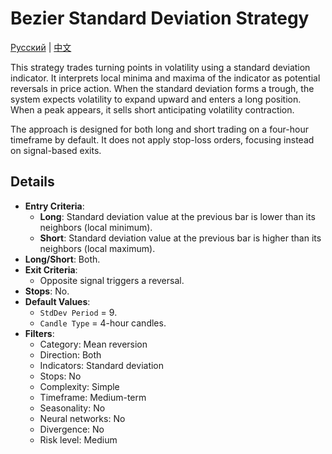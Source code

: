 # Bezier Standard Deviation Strategy
[Русский](README_ru.md) | [中文](README_cn.md)

This strategy trades turning points in volatility using a standard deviation indicator. It interprets local minima and maxima of the indicator as potential reversals in price action. When the standard deviation forms a trough, the system expects volatility to expand upward and enters a long position. When a peak appears, it sells short anticipating volatility contraction.

The approach is designed for both long and short trading on a four-hour timeframe by default. It does not apply stop-loss orders, focusing instead on signal-based exits.

## Details

- **Entry Criteria**:
  - **Long**: Standard deviation value at the previous bar is lower than its neighbors (local minimum).
  - **Short**: Standard deviation value at the previous bar is higher than its neighbors (local maximum).
- **Long/Short**: Both.
- **Exit Criteria**:
  - Opposite signal triggers a reversal.
- **Stops**: No.
- **Default Values**:
  - `StdDev Period` = 9.
  - `Candle Type` = 4-hour candles.
- **Filters**:
  - Category: Mean reversion
  - Direction: Both
  - Indicators: Standard deviation
  - Stops: No
  - Complexity: Simple
  - Timeframe: Medium-term
  - Seasonality: No
  - Neural networks: No
  - Divergence: No
  - Risk level: Medium
